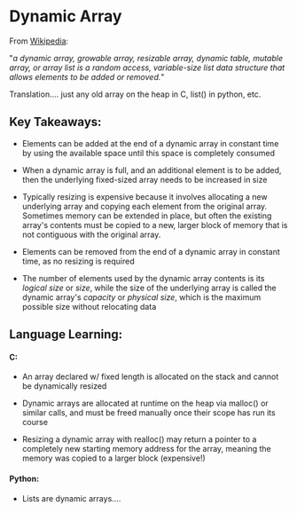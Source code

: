 # Dynamic Array

From [Wikipedia](https://www.wikiwand.com/en/Dynamic_array):

"*a dynamic array, growable array, resizable array, dynamic table, mutable array, or array list is a random access, variable-size list data structure that allows elements to be added or removed.*"

Translation.... just any old array on the heap in C, list() in python, etc.


## Key Takeaways:

- Elements can be added at the end of a dynamic array in constant time by using the available space until this space is completely consumed

- When a dynamic array is full, and an additional element is to be added, then the underlying fixed-sized array needs to be increased in size

- Typically resizing is expensive because it involves allocating a new underlying array and copying each element from the original array.  Sometimes memory can be extended in place, but often the existing array's contents must be copied to a new, larger block of memory that is not contiguous with the original array.

- Elements can be removed from the end of a dynamic array in constant time, as no resizing is required

- The number of elements used by the dynamic array contents is its *logical size* or *size*, while the size of the underlying array is called the dynamic array's *capacity* or *physical size*, which is the maximum possible size without relocating data

## Language Learning:

#### C:

- An array declared w/ fixed length is allocated on the stack and cannot
  be dynamically resized

- Dynamic arrays are allocated at runtime on the heap via malloc() or similar
  calls, and must be freed manually once their scope has run its course

- Resizing a dynamic array with realloc() may return a pointer to a completely
  new starting memory address for the array, meaning the memory was copied to a
  larger block (expensive!)

#### Python:

- Lists are dynamic arrays....

